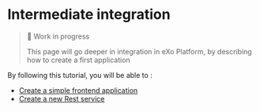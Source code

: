 # Intermediate integration

> 🚧 Work in progress
>
> This page will go deeper in integration in eXo Platform, by describing how to create a first application

By following this tutorial, you will be able to :
- [Create a simple frontend application](/guide/developer-guide/intermediate-integration/front-end-application)
- [Create a new Rest service](/guide/developer-guide/intermediate-integration/rest-service)

